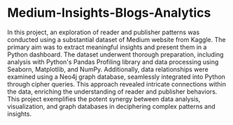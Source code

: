 # Medium-Insights-Blogs-Analytics

In this project, an exploration of reader and publisher patterns was conducted using a substantial dataset of Medium website from Kaggle. The primary aim was to extract meaningful insights and present them in a Python dashboard. The dataset underwent thorough preparation, including analysis with Python's Pandas Profiling library and data processing using Seaborn, Matplotlib, and NumPy. Additionally, data relationships were examined using a Neo4j graph database, seamlessly integrated into Python through cipher queries. This approach revealed intricate connections within the data, enriching the understanding of reader and publisher behaviors. This project exemplifies the potent synergy between data analysis, visualization, and graph databases in deciphering complex patterns and insights.
